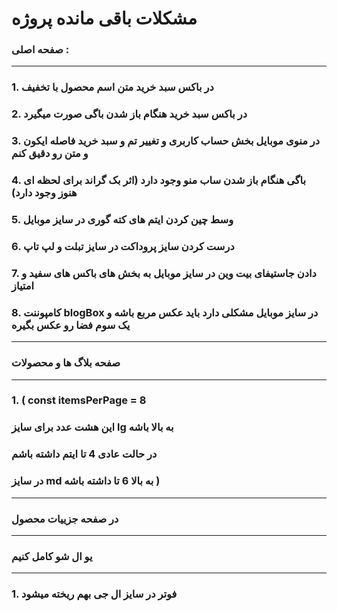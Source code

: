 # مشکلات باقی مانده پروژه

### صفحه اصلی :

---

### 1. در باکس سبد خرید متن اسم محصول با تخفیف
### 2. در باکس سبد خرید هنگام باز شدن باگی صورت میگیرد 

### 3. در منوی موبایل بخش حساب کاربری و تغییر تم و سبد خرید فاصله ایکون و متن رو دقیق کنم

### 4. باگی هنگام باز شدن ساب منو وجود دارد (اثر بک گراند برای لحظه ای هنوز وجود دارد)

### 5. وسط چین کردن ایتم های کته گوری در سایز موبایل 

### 6. درست کردن سایز پروداکت در سایز تبلت و لپ تاپ

### 7. دادن جاستیفای بیت وین در سایز موبایل به بخش های باکس های سفید و امتیاز

### 8. کامپوننت blogBox در سایز موبایل مشکلی دارد باید عکس مربع باشه و یک سوم فضا رو عکس بگیره

---

### صفحه بلاگ ها و محصولات 

---

  ### 1. ( const itemsPerPage = 8 
  ### این هشت عدد برای سایز lg به بالا باشه
  ### در حالت عادی 4 تا ایتم داشته باشم
  ### در سایز md به بالا 6 تا داشته باشه )

---

### در صفحه جزییات محصول 

---

### یو ال شو کامل کنیم

---

### 1. فوتر در سایز ال جی بهم ریخته میشود